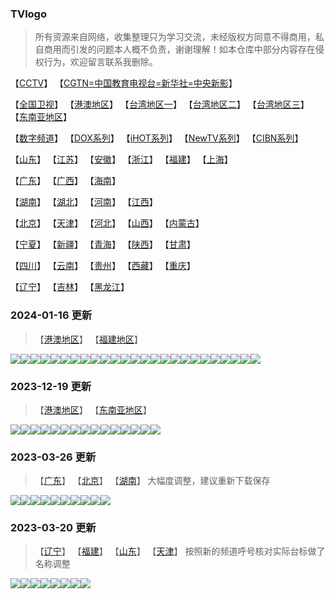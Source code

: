 ### TVlogo
> 所有资源来自网络，收集整理只为学习交流，未经版权方同意不得商用，私自商用而引发的问题本人概不负责，谢谢理解！如本仓库中部分内容存在侵权行为，欢迎留言联系我删除。
> 
【[CCTV](./md/01.md)】  【[CGTN=中国教育电视台=新华社=中央新影](./md/02.md)】

【[全国卫视](./md/03.md)】  【[港澳地区](./md/04.md)】  【[台湾地区一](./md/05.md)】  【[台湾地区二](./md/06.md)】  【[台湾地区三](./md/07.md)】  【[东南亚地区](./md/51.md)】

【[数字频道](./md/10.md)】  【[DOX系列](./md/11.md)】  【[iHOT系列](./md/12.md)】  【[NewTV系列](./md/13.md)】  【[CIBN系列](./md/14.md)】

【[山东](./md/20.md)】  【[江苏](./md/21.md)】  【[安徽](./md/22.md)】  【[浙江](./md/23.md)】  【[福建](./md/24.md)】  【[上海](./md/25.md)】

【[广东](./md/26.md)】  【[广西](./md/27.md)】  【[海南](./md/28.md)】

【[湖南](./md/29.md)】  【[湖北](./md/30.md)】  【[河南](./md/31.md)】  【[江西](./md/32.md)】

【[北京](./md/33.md)】  【[天津](./md/34.md)】  【[河北](./md/35.md)】  【[山西](./md/36.md)】  【[内蒙古](./md/37.md)】

【[宁夏](./md/38.md)】  【[新疆](./md/39.md)】  【[青海](./md/40.md)】  【[陕西](./md/41.md)】  【[甘肃](./md/42.md)】

【[四川](./md/43.md)】  【[云南](./md/44.md)】  【[贵州](./md/45.md)】  【[西藏](./md/46.md)】  【[重庆](./md/47.md)】

【[辽宁](./md/48.md)】  【[吉林](./md/49.md)】  【[黑龙江](./md/50.md)】

### 2024-01-16 更新
> 【[港澳地区](./md/04.md)】 【[福建地区](./md/24.md)】

<img src="https://raw.githubusercontent.com/wanglindl/TVLogo/main/img/Fujian10.png"><img src="https://raw.githubusercontent.com/wanglindl/TVLogo/main/img/Fztv.png"><img src="https://raw.githubusercontent.com/wanglindl/TVLogo/main/img/Xmtv1.png"><img src="https://raw.githubusercontent.com/wanglindl/TVLogo/main/img/Xmtv2.png"><img src="https://raw.githubusercontent.com/wanglindl/TVLogo/main/img/Xmtv3.png"><img src="https://raw.githubusercontent.com/wanglindl/TVLogo/main/img/Xmtv6.png"><img src="https://raw.githubusercontent.com/wanglindl/TVLogo/main/img/Zztv.png"><img src="https://raw.githubusercontent.com/wanglindl/TVLogo/main/img/Yxtv.png"><img src="https://raw.githubusercontent.com/wanglindl/TVLogo/main/img/Zptv.png"><img src="https://raw.githubusercontent.com/wanglindl/TVLogo/main/img/Qztv.png"><img src="https://raw.githubusercontent.com/wanglindl/TVLogo/main/img/Smtv.png"><img src="https://raw.githubusercontent.com/wanglindl/TVLogo/main/img/Nptv.png"><img src="https://raw.githubusercontent.com/wanglindl/TVLogo/main/img/Lytv.png"><img src="https://raw.githubusercontent.com/wanglindl/TVLogo/main/img/Ndtv.png"><img src="https://raw.githubusercontent.com/wanglindl/TVLogo/main/img/Pttv.png"><img src="https://raw.githubusercontent.com/wanglindl/TVLogo/main/img/Pingtantv.png"><img src="https://raw.githubusercontent.com/wanglindl/TVLogo/main/img/Cltv.png"><img src="https://raw.githubusercontent.com/bashlin/TVlogo/main/img/HOYTV76.png"><img src="https://raw.githubusercontent.com/bashlin/TVlogo/main/img/HOYTV77.png"><img src="https://raw.githubusercontent.com/bashlin/TVlogo/main/img/HOYTV78.png"><img src="https://raw.githubusercontent.com/bashlin/TVlogo/main/img/RTHK31.png"><img src="https://raw.githubusercontent.com/bashlin/TVlogo/main/img/RTHK32.png"><img src="https://raw.githubusercontent.com/bashlin/TVlogo/main/img/RTHK33.png"><img src="https://raw.githubusercontent.com/bashlin/TVlogo/main/img/RTHK34.png"><img src="https://raw.githubusercontent.com/bashlin/TVlogo/main/img/RTHK35.png">

### 2023-12-19 更新
> 【[港澳地区](./md/04.md)】  【[东南亚地区](./md/51.md)】

<img src="https://raw.githubusercontent.com/bashlin/TVlogo/main/img/AstroHHD.png"><img src="https://raw.githubusercontent.com/bashlin/TVlogo/main/img/AstroQuanJia.png"><img src="https://raw.githubusercontent.com/bashlin/TVlogo/main/img/AstroSHX.png"><img src="https://raw.githubusercontent.com/bashlin/TVlogo/main/img/AstroWLT.png"><img src="https://raw.githubusercontent.com/bashlin/TVlogo/main/img/AstroXiYue.png"><img src="https://raw.githubusercontent.com/bashlin/TVlogo/main/img/AstroXTY.png"><img src="https://raw.githubusercontent.com/bashlin/TVlogo/main/img/Channel5.png"><img src="https://raw.githubusercontent.com/bashlin/TVlogo/main/img/Channel8.png"><img src="https://raw.githubusercontent.com/bashlin/TVlogo/main/img/ChannelSuria.png"><img src="https://raw.githubusercontent.com/bashlin/TVlogo/main/img/ChannelU.png"><img src="https://raw.githubusercontent.com/bashlin/TVlogo/main/img/ChannelVasantham.png"><img src="https://raw.githubusercontent.com/bashlin/TVlogo/main/img/ChannelAsiaNew.png"><img src="https://raw.githubusercontent.com/bashlin/TVlogo/main/img/TVBClassic.png"><img src="https://raw.githubusercontent.com/bashlin/TVlogo/main/img/TVBEntertainmentNews.png"><img src="https://raw.githubusercontent.com/bashlin/TVlogo/main/img/TVBMagic.png">

### 2023-03-26 更新
> 【[广东](./md/26.md)】  【[北京](./md/33.md)】  【[湖南](./md/29.md)】  大幅度调整，建议重新下载保存

<img src="https://raw.githubusercontent.com/bashlin/TVlogo/main/img/xindm.png"><img src="https://raw.githubusercontent.com/bashlin/TVlogo/main/img/jtlc.png"><img src="https://raw.githubusercontent.com/bashlin/TVlogo/main/img/TVB3.png"><img src="https://raw.githubusercontent.com/bashlin/TVlogo/main/img/TVB5.png"><img src="https://raw.githubusercontent.com/bashlin/TVlogo/main/img/HOY1.png"><img src="https://raw.githubusercontent.com/bashlin/TVlogo/main/img/CTI5.png"><img src="https://raw.githubusercontent.com/bashlin/TVlogo/main/img/jingcai01.png"><img src="https://raw.githubusercontent.com/bashlin/TVlogo/main/img/jingcai02.png"><img src="https://raw.githubusercontent.com/bashlin/TVlogo/main/img/jingcai03.png"><img src="https://raw.githubusercontent.com/bashlin/TVlogo/main/img/jingcai04.png">

### 2023-03-20 更新
> 【[辽宁](./md/48.md)】  【[福建](./md/24.md)】  【[山东](./md/20.md)】  【[天津](./md/34.md)】
> 按照新的频道呼号核对实际台标做了名称调整

<img src="https://raw.githubusercontent.com/bashlin/TVlogo/main/img/leyou.png"><img src="https://raw.githubusercontent.com/bashlin/TVlogo/main/img/huashu4k.png"><img src="https://raw.githubusercontent.com/bashlin/TVlogo/main/img/TaiwanPlus.png"><img src="https://raw.githubusercontent.com/bashlin/TVLogo/main/img/Fujian9.png"><img src="https://raw.githubusercontent.com/bashlin/TVLogo/main/img/bjtjcai.png"><img src="https://raw.githubusercontent.com/bashlin/TVlogo/main/img/Hubei7.png"><img src="https://raw.githubusercontent.com/bashlin/TVlogo/main/img/Mnews.png"><img src="https://raw.githubusercontent.com/bashlin/TVlogo/main/img/inbm.png">
